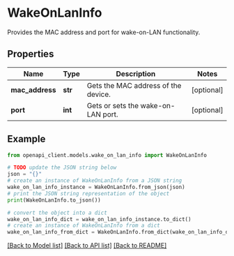 # WakeOnLanInfo

Provides the MAC address and port for wake-on-LAN functionality.

## Properties

Name | Type | Description | Notes
------------ | ------------- | ------------- | -------------
**mac_address** | **str** | Gets the MAC address of the device. | [optional] 
**port** | **int** | Gets or sets the wake-on-LAN port. | [optional] 

## Example

```python
from openapi_client.models.wake_on_lan_info import WakeOnLanInfo

# TODO update the JSON string below
json = "{}"
# create an instance of WakeOnLanInfo from a JSON string
wake_on_lan_info_instance = WakeOnLanInfo.from_json(json)
# print the JSON string representation of the object
print(WakeOnLanInfo.to_json())

# convert the object into a dict
wake_on_lan_info_dict = wake_on_lan_info_instance.to_dict()
# create an instance of WakeOnLanInfo from a dict
wake_on_lan_info_from_dict = WakeOnLanInfo.from_dict(wake_on_lan_info_dict)
```
[[Back to Model list]](../README.md#documentation-for-models) [[Back to API list]](../README.md#documentation-for-api-endpoints) [[Back to README]](../README.md)



